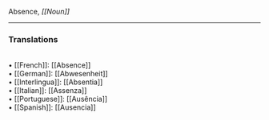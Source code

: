 Absence, <i>[[Noun]]</i> 
<HR> <P> <H3>Translations</H3>
<BR>• [[French]]: [[Absence]]
<BR>• [[German]]: [[Abwesenheit]]
<BR>• [[Interlingua]]: [[Absentia]]
<BR>• [[Italian]]: [[Assenza]]
<BR>• [[Portuguese]]: [[Ausência]]
<BR>• [[Spanish]]: [[Ausencia]]
<BR>